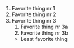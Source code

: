 1. Favorite thing nr 1
2. Favorite thing nr 2
3. Favorite thing nr 3
   1. Favorite thing nr 3a
   2. Favorite thing nr 3b
   * Least favorite thing
